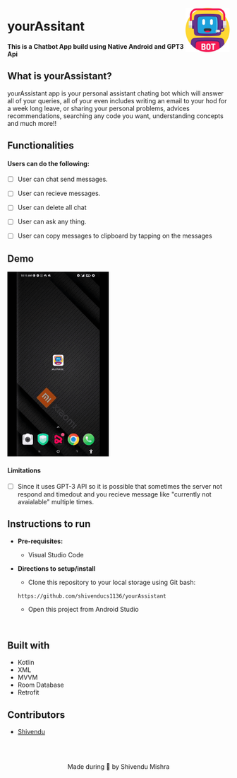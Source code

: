 <p>

<img src = "https://github.com/shivenducs1136/yourAssistant/blob/main/botimg.jpg" width = "100" height = "100" align = "right"> 
<h1 align="left"> yourAssitant </h2>
	<h4 align="left"> This is a Chatbot App build using Native Android and GPT3 Api <h4>

</p>



## What is yourAssistant?
yourAssistant app is your personal assistant chating bot which will answer all of your queries, all of your even includes writing an email to your hod for a week long leave, or sharing your personal problems, advices recommendations, searching any code you want, understanding concepts and much more!!

## Functionalities
#### Users can do the following:
- [ ] User can chat send messages. 
- [ ] User can recieve messages.  
- [ ] User can delete all chat
- [ ] User can ask any thing. 
- [ ] User can copy messages to clipboard by tapping on the messages



## Demo 

<img src = "https://github.com/shivenducs1136/yourAssistant/blob/main/yourAssistant-Video.gif?raw=true" width = "230">
	
<br>

#### Limitations
- [ ] Since it uses GPT-3 API so it is possible that sometimes the server not respond and timedout and you recieve message like "currently not avaialable" multiple times. 

## Instructions to run

* __Pre-requisites:__
	- Visual Studio Code

* __Directions to setup/install__
	- Clone this repository to your local storage using Git bash:
	```bash
	https://github.com/shivenducs1136/yourAssistant
	```
	- Open this project from Android Studio

<br>

## Built with
- Kotlin
- XML
- MVVM
- Room Database
- Retrofit
## Contributors
* [Shivendu](https://github.com/shivenducs1136)
<br>
<br>

<p align="center">
	Made during 🌙 by Shivendu Mishra
</p>
